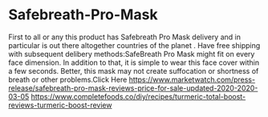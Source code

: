 # Safebreath-Pro-Mask
First to all or any this product has Safebreath Pro Mask delivery and in particular is out there altogether countries of the planet . Have free shipping with subsequent delibery methods:SafeBreath Pro Mask might fit on every face dimension. In addition to that, it is simple to wear this face cover within a few seconds. Better, this mask may not create suffocation or shortness of breath or other problems.Click Here https://www.marketwatch.com/press-release/safebreath-pro-mask-reviews-price-for-sale-updated-2020-2020-03-05   https://www.completefoods.co/diy/recipes/turmeric-total-boost-reviews-turmeric-boost-review
